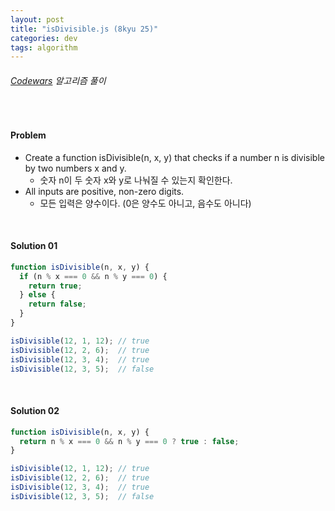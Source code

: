```yaml
---
layout: post
title: "isDivisible.js (8kyu 25)"
categories: dev
tags: algorithm
---
```


###### [Codewars](https://www.codewars.com) 알고리즘 풀이

<br>

#### Problem

- Create a function isDivisible(n, x, y) that checks if a number n is divisible by two numbers x and y.
  - 숫자 n이 두 숫자 x와 y로 나눠질 수 있는지 확인한다.
- All inputs are positive, non-zero digits.
  - 모든 입력은 양수이다. (0은 양수도 아니고, 음수도 아니다)

<br>

#### Solution 01

```js
function isDivisible(n, x, y) {
  if (n % x === 0 && n % y === 0) {
    return true;
  } else {
    return false;
  }
}

isDivisible(12, 1, 12);	// true
isDivisible(12, 2, 6);	// true
isDivisible(12, 3, 4);	// true
isDivisible(12, 3, 5);	// false
```

<br>

#### Solution 02

```js
function isDivisible(n, x, y) {
  return n % x === 0 && n % y === 0 ? true : false;
}

isDivisible(12, 1, 12);	// true
isDivisible(12, 2, 6);	// true
isDivisible(12, 3, 4);	// true
isDivisible(12, 3, 5);	// false
```

<br>

<br>